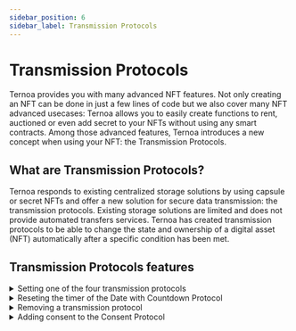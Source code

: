 ```yaml
---
sidebar_position: 6
sidebar_label: Transmission Protocols
---
```


# Transmission Protocols

Ternoa provides you with many advanced NFT features. Not only creating an NFT can be done in just a few lines of code but we also cover many NFT advanced usecases: Ternoa allows you to easily create functions to rent, auctioned or even add secret to your NFTs without using any smart contracts. Among those advanced features, Ternoa introduces a new concept when using your NFT: the Transmission Protocols.

## What are Transmission Protocols?

Ternoa responds to existing centralized storage solutions by using capsule or secret NFTs and offer a new solution for secure data transmission: the transmission protocols. Existing storage solutions are limited and does not provide automated transfers services. Ternoa has created transmission protocols to be able to change the state and ownership of a digital asset (NFT) automatically after a specific condition has been met.

## Transmission Protocols features

<details className="toggle">
  <summary>Setting one of the four transmission protocols</summary>
   <ul>
        <li>AtBlock: The Date Protocol </li>
        <li>AtBlockWithReset: The Date with countdown reset Protocol </li>
        <li>OnConsent: The Consent Protocol </li>
        <li>OnConsentAtBlock: The Consent at Date Protocol </li>
    </ul>
    <a to="/for-developers/guides/transmission/set-protocol" className='button purpleBtn noUnderline my2'>
      View code
    </a>
</details>

<details className="toggle">
  <summary>Reseting the timer of the Date with Countdown Protocol</summary>
  <div>
    It resets the timer countdown for AtBlockWithReset (Date with countdown) protocol.
  </div>
</details>

<details className="toggle">
  <summary>Removing a transmission protocol</summary>
  <div>
    It removes a transmission protocol from an NFT.
  </div>
</details>

<details className="toggle">
  <summary>Adding consent to the Consent Protocol</summary>
  <div>
    It adds user consent to transmit the NFT: for users specified in the account list.
  </div>
</details>
